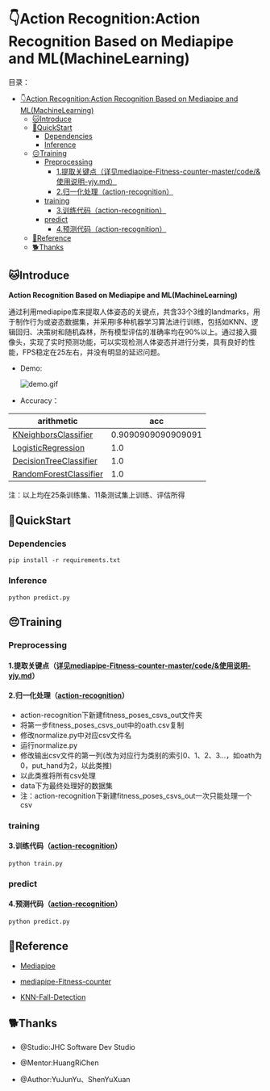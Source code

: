 # 👇Action Recognition:Action Recognition Based on Mediapipe and ML(MachineLearning)

目录：

- [👇Action Recognition:Action Recognition Based on Mediapipe and ML(MachineLearning)](#action-recognitionaction-recognition-based-on-mediapipe-and-mlmachinelearning)
    - [🐱Introduce](#introduce)
    - [🐖QuickStart](#quickstart)
        - [Dependencies](#dependencies)
        - [Inference](#inference)
    - [😔Training](#training)
        - [Preprocessing](#preprocessing)
            - [1.提取关键点（详见mediapipe-Fitness-counter-master/code/\&使用说明-yjy.md）](#1提取关键点详见mediapipe-fitness-counter-mastercode使用说明-yjymd)
            - [2.归一化处理（action-recognition）](#2归一化处理action-recognition)
        - [training](#training-1)
            - [3.训练代码（action-recognition）](#3训练代码action-recognition)
        - [predict](#predict)
            - [4.预测代码（action-recognition）](#4预测代码action-recognition)
    - [🐒Reference](#reference)
    - [🐕Thanks](#thanks)

## 🐱Introduce

**Action Recognition Based on Mediapipe and ML(MachineLearning)**

通过利用mediapipe库来提取人体姿态的关键点，共含33个3维的landmarks，用于制作行为或姿态数据集，并采用l多种机器学习算法进行训练，包括如KNN、逻辑回归、决策树和随机森林，所有模型评估的准确率均在90%以上。通过接入摄像头，实现了实时预测功能，可以实现检测人体姿态并进行分类，具有良好的性能，FPS稳定在25左右，并没有明显的延迟问题。

* Demo:

    ![demo.gif](action-recognition/&temp/demo1.webp)

* Accuracy：

| arithmetic                                                                                                               | acc                |
|--------------------------------------------------------------------------------------------------------------------------|--------------------|
| [KNeighborsClassifier](https://scikit-learn.org/stable/modules/generated/sklearn.neighbors.KNeighborsClassifier.html)    | 0.9090909090909091 |
| [LogisticRegression](https://scikit-learn.org/stable/modules/generated/sklearn.linear_model.LogisticRegression.html)     | 1.0                |
| [DecisionTreeClassifier](https://scikit-learn.org/stable/modules/generated/sklearn.tree.DecisionTreeClassifier.html)     | 1.0                |
| [RandomForestClassifier](https://scikit-learn.org/stable/modules/generated/sklearn.ensemble.RandomForestClassifier.html) | 1.0                |

注：以上均在25条训练集、11条测试集上训练、评估所得

## 🐖QuickStart

### Dependencies

``pip install -r requirements.txt
``

### Inference

``python predict.py
``

## 😔Training

### Preprocessing

#### 1.提取关键点（[详见mediapipe-Fitness-counter-master/code/&使用说明-yjy.md](https://github.com/CrabBoss-lab/ActionRecognitionBasedOnMeadipipeAndML/blob/master/mediapipe-Fitness-counter-master/code/%26%E4%BD%BF%E7%94%A8%E8%AF%B4%E6%98%8E-yjy.md)）

#### 2.归一化处理（[action-recognition](https://github.com/CrabBoss-lab/ActionRecognitionBasedOnMeadipipeAndML/tree/master/action-recognition)）

* action-recognition下新建fitness_poses_csvs_out文件夹
* 将第一步fitness_poses_csvs_out中的oath.csv复制
* 修改normalize.py中对应csv文件名
* 运行normalize.py
* 修改输出csv文件的第一列(改为对应行为类别的索引0、1、2、3...，如oath为0，put_hand为2，以此类推)
* 以此类推将所有csv处理
* data下为最终处理好的数据集
* 注：action-recognition下新建fitness_poses_csvs_out一次只能处理一个csv

### training

#### 3.训练代码（[action-recognition](https://github.com/CrabBoss-lab/ActionRecognitionBasedOnMeadipipeAndML/tree/master/action-recognition)）

```python train.py```

### predict

#### 4.预测代码（[action-recognition](https://github.com/CrabBoss-lab/ActionRecognitionBasedOnMeadipipeAndML/tree/master/action-recognition)）

```python predict.py```

## 🐒Reference

* [Mediapipe](https://google.github.io/mediapipe/)

* [mediapipe-Fitness-counter](https://github.com/MichistaLin/mediapipe-Fitness-counter)

* [KNN-Fall-Detection](https://github.com/Code-Deer/KNN-Fall-Detection)

## 🐕Thanks

* @Studio:JHC Software Dev Studio

* @Mentor:HuangRiChen

* @Author:YuJunYu、ShenYuXuan
